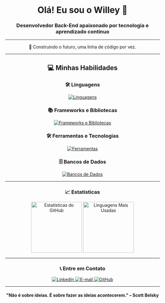 <h1 align="center">Olá! Eu sou o Willey 👋</h1>
<h3 align="center">Desenvolvedor Back-End apaixonado por tecnologia e aprendizado contínuo</h3>

---

<p align="center">
  🚀 Construindo o futuro, uma linha de código por vez.<br>
</p>

---

<h2 align="center">💻 Minhas Habilidades</h2>

<h3 align="center">🛠️ Linguagens</h3>
<p align="center">
  <a href="https://skillicons.dev">
    <img src="https://skillicons.dev/icons?i=java,javascript,nodejs,php,python,html,css" alt="Linguagens" />
  </a>
</p>

<h3 align="center">📚 Frameworks e Bibliotecas</h3>
<p align="center">
  <a href="https://skillicons.dev">
    <img src="https://skillicons.dev/icons?i=spring,laravel" alt="Frameworks e Bibliotecas" />
  </a>
</p>

<h3 align="center">🛠️ Ferramentas e Tecnologias</h3>
<p align="center">
  <a href="https://skillicons.dev">
    <img src="https://skillicons.dev/icons?i=docker,git,postman" alt="Ferramentas" />
  </a>
</p>

<h3 align="center">🗄️ Bancos de Dados</h3>
<p align="center">
  <a href="https://skillicons.dev">
    <img src="https://skillicons.dev/icons?i=mysql,postgres,mongodb" alt="Bancos de Dados" />
  </a>
</p>

---

<h3 align="center">📈 Estatísticas</h3>
<div align="center">
  <img height="165px" src="https://githubstats-eta.vercel.app/api?username=willgonzaga&theme=transparent&show_icons=true" alt="Estatísticas do GitHub" />
  <img height="165px" src="https://githubstats-eta.vercel.app/api/top-langs/?username=willgonzaga&theme=transparent&layout=compact&count_private=true7" alt="Linguagens Mais Usadas" />
</div>

---

<h3 align="center">📞 Entre em Contato</h3>
<p align="center">
  <a href="https://www.linkedin.com/in/willeygonzaga" target="_blank">
    <img src="https://skillicons.dev/icons?i=linkedin" alt="LinkedIn" />
  </a>
  <a href="mailto:willey.gonzaga28@gmail.com">
    <img src="https://skillicons.dev/icons?i=gmail" alt="E-mail" />
  </a>
  <a href="https://github.com/willgonzaga">
    <img src="https://skillicons.dev/icons?i=github" alt="GitHub" />
  </a>
</p>

---

<h4 align="center">"Não é sobre ideias. É sobre fazer as ideias acontecerem." – Scott Belsky</h4>
